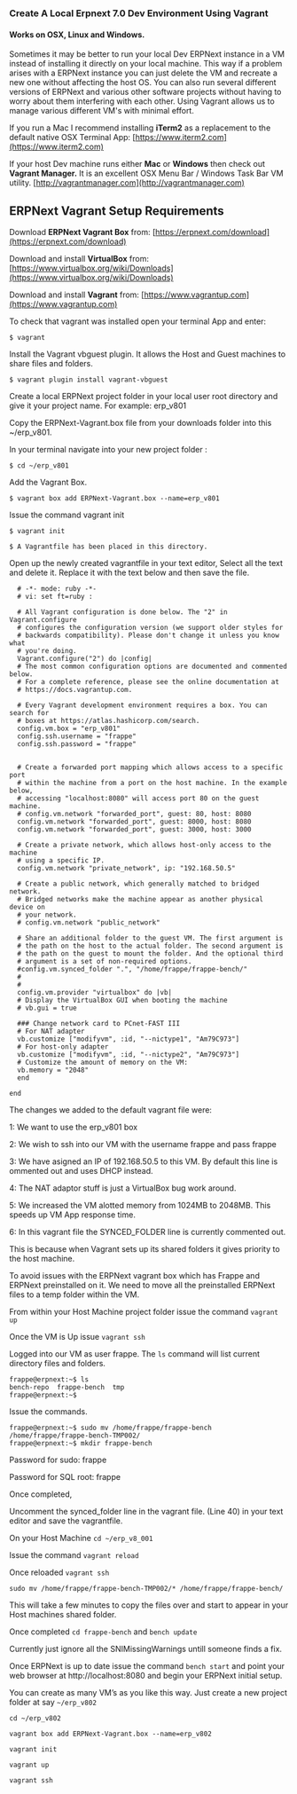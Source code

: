 ### Create A Local Erpnext 7.0 Dev Environment Using Vagrant
#### Works on OSX, Linux and Windows. 

Sometimes it may be better to run your local Dev ERPNext instance in a VM instead of installing it directly on your local machine. This way if a problem arises with a ERPNext instance you can just delete the VM and recreate a new one without affecting the host OS. You can also run several different versions of ERPNext and various other software projects without having to worry about them interfering with each other. Using Vagrant allows us to manage various different VM's with minimal effort.


If you run a Mac I recommend installing **iTerm2** as a replacement to the default native OSX Terminal App: [https://www.iterm2.com](https://www.iterm2.com)


If your host Dev machine runs either **Mac** or **Windows** then check out **Vagrant Manager.** It is an excellent OSX Menu Bar / Windows Task Bar VM utility.
[http://vagrantmanager.com](http://vagrantmanager.com)

## ERPNext Vagrant Setup Requirements

Download **ERPNext Vagrant Box** from:
[https://erpnext.com/download](https://erpnext.com/download)

Download and install **VirtualBox** from:
[https://www.virtualbox.org/wiki/Downloads](https://www.virtualbox.org/wiki/Downloads)

Download and install **Vagrant** from:
[https://www.vagrantup.com](https://www.vagrantup.com)

To check that vagrant was installed open your terminal App and enter:

`$ vagrant`

Install the Vagrant vbguest plugin. It allows the Host and Guest machines to share files and folders.

`$ vagrant plugin install vagrant-vbguest`

Create a local ERPNext project folder in your local user root directory and give it your project name. For example:  erp_v801

Copy the ERPNext-Vagrant.box file from your downloads folder into this ~/erp_v801.

In your terminal navigate into your new project folder :

`$ cd ~/erp_v801`

Add the Vagrant Box.

`$ vagrant box add ERPNext-Vagrant.box --name=erp_v801`

Issue the command vagrant init

`$ vagrant init`

`$ A Vagrantfile has been placed in this directory.`

Open up the newly created vagrantfile in your text editor, Select all the text and delete it. Replace it with the text below and then save the file.

```
  # -*- mode: ruby -*-
  # vi: set ft=ruby :

  # All Vagrant configuration is done below. The "2" in Vagrant.configure
  # configures the configuration version (we support older styles for
  # backwards compatibility). Please don't change it unless you know what
  # you're doing.
  Vagrant.configure("2") do |config|
  # The most common configuration options are documented and commented below.
  # For a complete reference, please see the online documentation at
  # https://docs.vagrantup.com.

  # Every Vagrant development environment requires a box. You can search for
  # boxes at https://atlas.hashicorp.com/search.
  config.vm.box = "erp_v801"
  config.ssh.username = "frappe"
  config.ssh.password = "frappe"


  # Create a forwarded port mapping which allows access to a specific port
  # within the machine from a port on the host machine. In the example below,
  # accessing "localhost:8080" will access port 80 on the guest machine.
  # config.vm.network "forwarded_port", guest: 80, host: 8080
  config.vm.network "forwarded_port", guest: 8000, host: 8080
  config.vm.network "forwarded_port", guest: 3000, host: 3000

  # Create a private network, which allows host-only access to the machine
  # using a specific IP.
  config.vm.network "private_network", ip: "192.168.50.5"

  # Create a public network, which generally matched to bridged network.
  # Bridged networks make the machine appear as another physical device on
  # your network.
  # config.vm.network "public_network"

  # Share an additional folder to the guest VM. The first argument is
  # the path on the host to the actual folder. The second argument is
  # the path on the guest to mount the folder. And the optional third
  # argument is a set of non-required options.
  #config.vm.synced_folder ".", "/home/frappe/frappe-bench/"
  #
  #
  config.vm.provider "virtualbox" do |vb|
  # Display the VirtualBox GUI when booting the machine
  # vb.gui = true

  ### Change network card to PCnet-FAST III
  # For NAT adapter
  vb.customize ["modifyvm", :id, "--nictype1", "Am79C973"]
  # For host-only adapter
  vb.customize ["modifyvm", :id, "--nictype2", "Am79C973"]
  # Customize the amount of memory on the VM:
  vb.memory = "2048"
  end

end
```


The changes we added to the default vagrant file were:

1: We want to use the erp_v801 box

2: We wish to ssh into our VM with the username frappe and pass frappe

3: We have asigned an IP of 192.168.50.5 to this VM. By default this line is ommented out and uses DHCP instead.

4: The NAT adaptor stuff is just a VirtualBox bug work around.

5: We increased the VM alotted memory from 1024MB to 2048MB. This speeds up VM App response time.

6: In this vagrant file the SYNCED_FOLDER line is currently commented out.

This is because when Vagrant sets up its shared folders it gives priority to the host machine.

To avoid issues with the ERPNext vagrant box which has Frappe and ERPNext preinstalled on it. We need to move all the preinstalled ERPNext files to a temp folder within the VM. 

From within your Host Machine project folder issue the command `vagrant up`

Once the VM is Up issue `vagrant ssh`

Logged into our VM as user frappe. The `ls` command will list current directory files and folders.

```
frappe@erpnext:~$ ls
bench-repo  frappe-bench  tmp
frappe@erpnext:~$
```
Issue the commands.

```
frappe@erpnext:~$ sudo mv /home/frappe/frappe-bench /home/frappe/frappe-bench-TMP002/ 
frappe@erpnext:~$ mkdir frappe-bench
```
Password for sudo: frappe

Password for SQL root: frappe

Once completed, 

Uncomment the synced_folder line in the vagrant file. (Line 40) in your text editor and save the vagrantfile.

On your Host Machine `cd ~/erp_v8_001`

Issue the command `vagrant reload`

Once reloaded  `vagrant ssh`

```
sudo mv /home/frappe/frappe-bench-TMP002/* /home/frappe/frappe-bench/
```

This will take a few minutes to copy the files over and start to appear in your Host machines shared folder. 

Once completed `cd frappe-bench` and `bench update`

Currently just ignore all the SNIMissingWarnings untill someone finds a fix.

Once ERPNext is up to date issue the command `bench start` and point your web browser at http://localhost:8080 and begin  your ERPNext initial setup.

You can create as many VM’s as you like this way. Just create a new project folder at say `~/erp_v802`

```
cd ~/erp_v802

vagrant box add ERPNext-Vagrant.box --name=erp_v802

vagrant init

vagrant up

vagrant ssh

```